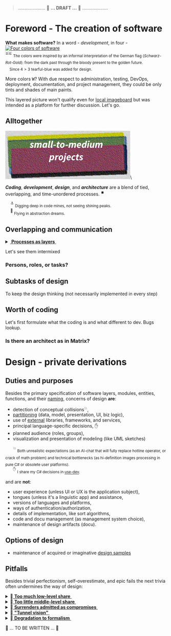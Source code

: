 > ..................... 🚧 **... DRAFT ...** 🚧 ....................

# Foreword - The creation of software

**What makes software?** In a word - _development_, in four - \
[![Four colors of software](https://github.com/Kyriosity/read-write/blob/main/readme%2B/pencraft/readme%2B/_rsc/_img/darkCode2arcGold.jpg)](../../pencraft/readme+/_rsc/)\
<sup>:de:</sup> <sub>The colors were inspired by an informal interpretation of the German flag (_Schwarz-Rot-Gold_): from the dark past through the bloody present to the golden future.\
&nbsp;&nbsp;&nbsp;&nbsp;Since $4>3$ tearful-blue was added for design.</sub>

More colors <kbd>W</kbd>? With due respect to administration, testing, DevOps, deployment, documentation, and project management, they could be only tints and shades of main paints. 

This layered picture won't qualify even for [local imageboard](../../pencraft/readme+/opuses/IT-memes.md) but was intended as a platform for further discussion. Let's go.

## Alltogether

[![Arc view at midi projects](../../pencraft/readme%2B/_rsc/_img/C-D-D-A_midiPrj.jpg)](../../pencraft/readme+/_rsc/)\

**_Coding_**, **_development_**, **_design_**, and **_architecture_** are a blend of tied, overlapping, and time-unordered processes.&nbsp;<sup>:stop_button:</sup>

&nbsp;&nbsp;&nbsp;&nbsp;<sup>:anchor:</sup> <sub>Digging deep in code mines, not seeing shining peaks.</sub>\
&nbsp;&nbsp;&nbsp;&nbsp;<sup>:balloon:</sup> <sub>Flying in abstraction dreams.</sub>



## Overlapping and communication

<details>
<summary><ins>&nbsp;<b>Processes as layers</b>&nbsp;</ins></summary>


</details>

Let's see them intermixed

### Persons, roles, or tasks? 

## Subtasks of design

To keep the design thinking (not necessarily implemented in every step)

## Worth of coding

Let's first formulate what the coding is and what different to dev.
Bugs lookup.

### Is there an architect as in Matrix?



# Design - private derivations

## Duties and purposes

Besides the primary specification of software layers, modules, entities, functions, and their [naming](/readme+/dev/design/readme+/code-naming.md/), concerns of design **are**:

+ detection of conceptual collisions<sup>:collision:</sup>,
+ [partitioning](/readme+/dev/design/readme+/software-parts/) (data, model, presentation, UI, biz logic),
+ use of [external](/readme+/dev/design/readme+/software-parts/ext_parts.md) libraries, frameworks, and services,
+ principal language-specific decisions,&nbsp;✋
+ planned audience (roles, groups), 
+ visualization and presentation of modeling (like UML sketches)

&nbsp;&nbsp;&nbsp;&nbsp;&nbsp;&nbsp;<sup>:collision:</sup> <sub>Both unrealistic expectations (as an AI-chat that will fully replace hotline operator, or crack of math problem) and technical bottlenecks (as hi-definition images processing in pure C# or obsolete user platforms).</sub>\
&nbsp;&nbsp;&nbsp;&nbsp;&nbsp;&nbsp;<sup>✋</sup> <sub>I share my C# decisions in [use-dev](https://github.com/Kyriosity/use-dev).</sub>

and are **not**: 

- user experience (unless UI or UX is the application subject),
- tongues (unless it's a linguistic app) and assistance,
- versions of languages and platforms,
- ways of authentication/authorization,
- details of implementation, like sort algorithms,
- code and docu management (as management system choice),
- maintenance of design artifacts (docu).

## Options of design

* maintenance of acquired or imaginative [design samples](readme+/design_samples.md)

## Pitfalls

Besides trivial perfectionism, self-overestimate, and epic fails the next trivia often undermines the way of design:

<details>
<summary>🚧<ins>&nbsp;<b>Too much low-level share</b>&nbsp;</ins></summary>
// TO BE explained
  
  Burden of
  
Is a counter-part of high-level

</details>

<details>
<summary>🚧<ins>&nbsp;<b>Too little middle-level share</b>&nbsp;</ins></summary>
// TO BE explained
Is a counter-part of high-level

It's about DIVERSION

</details>

<details>
<summary>🚧<ins>&nbsp;<b>Surrenders admitted as compromises</b>&nbsp;</ins></summary>
// TO BE explained

</details>

<details>
<summary>🚧<ins>&nbsp;<b>"Tunnel vision"</b>&nbsp;</ins></summary>
// TO BE explained

</details>

<details>
<summary>🚧<ins>&nbsp;<b>Degradation to formalism</b>&nbsp;</ins></summary>
// TO BE explained

</details>

🚧 ... TO BE WRITTEN ... 🚧

